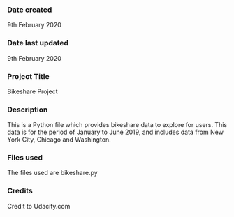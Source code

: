 ### Date created
9th February 2020

### Date last updated
9th February 2020

### Project Title
Bikeshare Project

### Description
This is a Python file which provides bikeshare data to explore for users. This data is for the period of January to June 2019, and includes data from New York City, Chicago and Washington.

### Files used
The files used are bikeshare.py

### Credits
Credit to Udacity.com 
